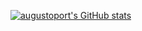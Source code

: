 <!-- [![trophy](https://github-profile-trophy.vercel.app/?username=augustoport)](https://github.com/augustoport/github-profile-trophy) -->

[![augustoport's GitHub stats](https://github-readme-stats.vercel.app/api?username=augustoport)](https://github.com/augustoport/github-readme-stats)

<!-- ### [![Top Langs](https://github-readme-stats.vercel.app/api/top-langs/?username=augustoport)](https://github.com/augustoport/github-readme-stats)-->

<!--
**augustoport/augustoport** is a ✨ _special_ ✨ repository because its `README.md` (this file) appears on your GitHub profile.

Here are some ideas to get you started:

- 🔭 I’m currently working on ...
- 🌱 I’m currently learning ...
- 👯 I’m looking to collaborate on ...
- 🤔 I’m looking for help with ...
- 💬 Ask me about ...
- 📫 How to reach me: ...
- 😄 Pronouns: ...
- ⚡ Fun fact: ...


-->
